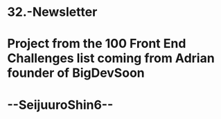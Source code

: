 # 32.-Newsletter
# Project from the 100 Front End Challenges list coming from Adrian founder of BigDevSoon
# --SeijuuroShin6--